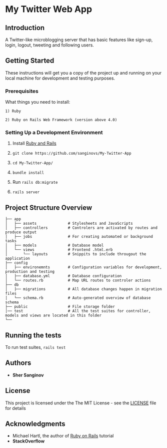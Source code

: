 # My Twitter Web App

## Introduction
A Twitter-like microblogging server that has basic features like 
sign-up, login, logout, tweeting and following users.

## Getting Started

These instructions will get you a copy of the project up and running on your local machine for development and testing purposes.


### Prerequisites

What things you need to install:

```
1) Ruby 

2) Ruby on Rails Web Framework (version above 4.0)

```

### Setting Up a Development Environment

1. Install [Ruby and Rails](http://railsapps.github.io/installrubyonrails-ubuntu.html) 

2. `git clone https://github.com/sanginovs/My-Twitter-App`

3. `cd My-Twitter-App/`

4. `bundle install`

5. Run `rails db:migrate` 

6. `rails server` 


## Project Structure Overview
```
├── app
│   ├── assets              # Stylesheets and JavaScripts   
│   ├── controllers         # Controlers are activated by routes and produce output   
│   ├── jobs                # For creating automated or background tasks
│   ├── models              # Database model         
│   └── views               # Frontend .html.erb
│       └── layouts         # Snippits to include througout the application
├── config                    
│   ├── environemnts        # Configuration variables for development, production and testing
│   ├── database.yml        # Database configuration
│   └── routes.rb           # Map URL routes to controler actions
├── db
│   ├── migrations          # All database changes happen in migration files
│   └── schema.rb           # Auto-generated overview of database schema            
├── public                  # File storage folder
│── test                    # All the test suites for controller, models and views are located in this folder
└──
```

## Running the tests

To run test suites, `rails test`


## Authors

* **Sher Sanginov**

## License

This project is licensed under the The MIT License - see the [LICENSE](LICENSE) file for details

## Acknowledgments
* Michael Hartl, the author of [Ruby on Rails](https://www.railstutorial.org/book/) tutorial
* **StackOverflow**





